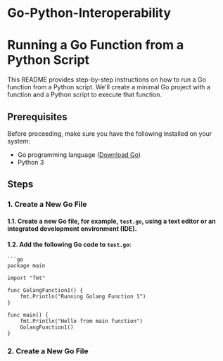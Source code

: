 # Go-Python-Interoperability

# Running a Go Function from a Python Script

This README provides step-by-step instructions on how to run a Go function from a Python script. We'll create a minimal Go project with a function and a Python script to execute that function.

## Prerequisites

Before proceeding, make sure you have the following installed on your system:

- Go programming language ([Download Go](https://golang.org/))
- Python 3

## Steps

### 1. Create a New Go File

#### 1.1. Create a new Go file, for example, `test.go`, using a text editor or an integrated development environment (IDE).

#### 1.2. Add the following Go code to `test.go`:

    ```go
    package main

    import "fmt"

    func GolangFunction1() {
        fmt.Println("Running Golang Function 1")
    }

    func main() {
        fmt.Println("Hello from main function")
        GolangFunction1()
    }

### 2. Create a New Go File
